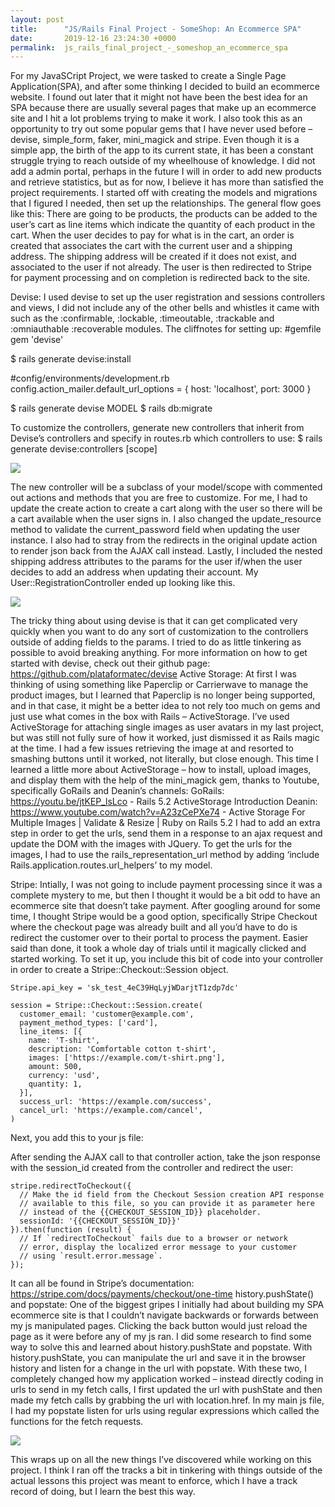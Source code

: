 ```yaml
---
layout: post
title:      "JS/Rails Final Project - SomeShop: An Ecommerce SPA"
date:       2019-12-16 23:24:30 +0000
permalink:  js_rails_final_project_-_someshop_an_ecommerce_spa
---
```



For my JavaSCript Project, we were tasked to create a Single Page Application(SPA), and after some thinking I decided to build an ecommerce website. I found out later that it might not have been the best idea for an SPA because there are usually several pages that make up an ecommerce site and I hit a lot problems trying to make it work. I also took this as an opportunity to try out some popular gems that I have never used before – devise, simple_form, faker, mini_magick and stripe. Even though it is a simple app, the birth of the app to its current state, it has been a constant struggle trying to reach outside of my wheelhouse of knowledge. I did not add a admin portal, perhaps in the future I will in order to add new products and retrieve statistics, but as for now, I believe it has more than satisfied the project requirements.
I started off with creating the models and migrations that I figured I needed, then set up the relationships. The general flow goes like this:
There are going to be products, the products can be added to the user’s cart as line items which indicate the quantity of each product in the cart. 
When the user decides to pay for what is in the cart, an order is created that associates the cart with the current user and a shipping address. 
The shipping address will be created if it does not exist, and associated to the user if not already. 
The user is then redirected to Stripe for payment processing and on completion is redirected back to the site.

Devise:
I used devise to set up the user registration and sessions controllers and views, I did not include any of the other bells and whistles it came with such as the :confirmable, :lockable, :timeoutable, :trackable and :omniauthable :recoverable modules. 
The cliffnotes for setting up:
#gemfile
gem 'devise'

$ rails generate devise:install

#config/environments/development.rb
config.action_mailer.default_url_options = { host: 'localhost', port: 3000 }

$ rails generate devise MODEL
$ rails db:migrate

To customize the controllers, generate new controllers that inherit from Devise’s controllers and specify in routes.rb which controllers to use:
$ rails generate devise:controllers [scope]

![](https://photos.app.goo.gl/mntSPvfkzKW2vujx9)
 
The new controller will be a subclass of your model/scope with commented out actions and methods that you are free to customize. For me, I had to update the create action to create a cart along with the user so there will be a cart available when the user signs in. I also changed the update_resource method to validate the current_password field when updating the user instance.  I also had to stray from the redirects in the original update action to render json back from the AJAX call instead. Lastly, I included the nested shipping address attributes to the params for the user if/when the user decides to add an address when updating their account. My User::RegistrationController ended up looking like this. 

![](https://photos.app.goo.gl/KiSQEogurzhFfAvM6)

The tricky thing about using devise is that it can get complicated very quickly when you want to do any sort of customization to the controllers outside of adding fields to the params. I tried to do as little tinkering as possible to avoid breaking anything.
For more information on how to get started with devise, check out their github page: https://github.com/plataformatec/devise
Active Storage:
At first I was thinking of using something like Paperclip or Carrierwave to manage the product images, but I learned that Paperclip is no longer being supported, and in that case, it might be a better idea to not rely too much on gems and just use what comes in the box with Rails – ActiveStorage. I’ve used ActiveStorage for attaching single images as user avatars in my last project, but was still not fully sure of how it worked, just dismissed it as Rails magic at the time. I had a few issues retrieving the image at and resorted to smashing buttons until it worked, not literally, but close enough.
This time I learned a little more about ActiveStorage – how to install, upload images, and display them with the help of the mini_magick gem, thanks to Youtube, specifically GoRails and Deanin’s channels:
GoRails: https://youtu.be/jtKEP_lsLco - Rails 5.2 ActiveStorage Introduction
Deanin:  https://www.youtube.com/watch?v=A23zCePXe74 - Active Storage For Multiple Images | Validate & Resize | Ruby on Rails 5.2
I had to add an extra step in order to get the urls, send them in a response to an ajax request and update the DOM with the images with JQuery. To get the urls for the images, I had to use the rails_representation_url method by adding ‘include Rails.application.routes.url_helpers’ to my model.

Stripe:
Intially, I was not going to include payment processing since it was a complete mystery to me, but then I thought it would be a bit odd to have an ecommerce site that doesn’t take payment. After googling around for some time, I thought Stripe would be a good option, specifically Stripe Checkout where the checkout page was already built and all you’d have to do is redirect the customer over to their portal to process the payment. Easier said than done, it took a whole day of trials until it magically clicked and started working.
To set it up, you include this bit of code into your controller in order to create a Stripe::Checkout::Session object. 

```
Stripe.api_key = 'sk_test_4eC39HqLyjWDarjtT1zdp7dc'

session = Stripe::Checkout::Session.create(
  customer_email: 'customer@example.com',
  payment_method_types: ['card'],
  line_items: [{
    name: 'T-shirt',
    description: 'Comfortable cotton t-shirt',
    images: ['https://example.com/t-shirt.png'],
    amount: 500,
    currency: 'usd',
    quantity: 1,
  }],
  success_url: 'https://example.com/success',
  cancel_url: 'https://example.com/cancel',
)
```

Next, you add this to your js file:
<script src="https://js.stripe.com/v3/"></script>



After sending the AJAX call to that controller action, take the json response with the session_id created from the controller and redirect the user:

```
stripe.redirectToCheckout({
  // Make the id field from the Checkout Session creation API response
  // available to this file, so you can provide it as parameter here
  // instead of the {{CHECKOUT_SESSION_ID}} placeholder.
  sessionId: '{{CHECKOUT_SESSION_ID}}'
}).then(function (result) {
  // If `redirectToCheckout` fails due to a browser or network
  // error, display the localized error message to your customer
  // using `result.error.message`.
});
```

It can all be found in Stripe’s documentation: https://stripe.com/docs/payments/checkout/one-time
history.pushState() and popstate:
One of the biggest gripes I initially had about building my SPA ecommerce site is that I couldn’t navigate backwards or forwards between my js manipulated pages. Clicking the back button would just reload the page as it were before any of my js ran. I did some research to find some way to solve this and learned about history.pushState and popstate. With history.pushState, you can manipulate the url and save it in the browser history and listen for a change in the url with popstate. With these two, I completely changed how my application worked – instead directly coding in urls to send in my fetch calls, I first updated the url with pushState and then made my fetch calls by grabbing the url with location.href. In my main js file, I had my popstate listen for urls using regular expressions which called the functions for the fetch requests. 

![](https://photos.app.goo.gl/d6JEvi4U3dtFxxeM6)
 
This wraps up on all the new things I’ve discovered while working on this project. I think I ran off the tracks a bit in tinkering with things outside of the actual lessons this project was meant to enforce, which I have a track record of doing, but I learn the best this way.

